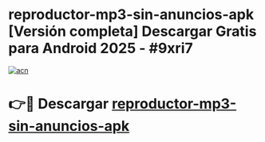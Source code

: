 # reproductor-mp3-sin-anuncios-apk  [Versión completa] Descargar Gratis para Android 2025 - #9xri7

[![acn](https://github.com/user-attachments/assets/0f9c940e-d8b0-45ae-aac7-cd30a18b3e1c)](https://apps.freeplayer.one?title=reproductor-mp3-sin-anuncios-apk&ref=9F)

# 👉🔴 Descargar [reproductor-mp3-sin-anuncios-apk](https://apps.freeplayer.one?title=reproductor-mp3-sin-anuncios-apk&ref=9F)